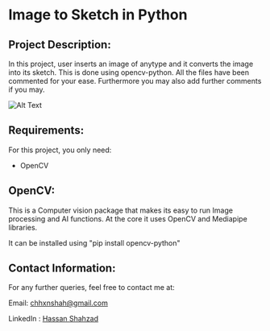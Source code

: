 # Image to Sketch in Python

## Project Description:
In this project, user inserts an image of anytype and it converts the image into its sketch. This is done using opencv-python. 
All the files have been commented for your ease. Furthermore you may also add further comments if you may.


![Alt Text](https://github.com/HxnDev/Image-to-Sketch/blob/main/Image%20to%20Sketch.gif)

## Requirements:
For this project, you only need:
- OpenCV

## OpenCV:
This is a Computer vision package that makes its easy to run Image processing and AI functions. At the core it uses OpenCV and Mediapipe libraries.

It can be installed using "pip install opencv-python"

## Contact Information:
For any further queries, feel free to contact me at:

Email: chhxnshah@gmail.com 

LinkedIn : [Hassan Shahzad](https://www.linkedin.com/in/hassan-shahzad-2a6617212/)
